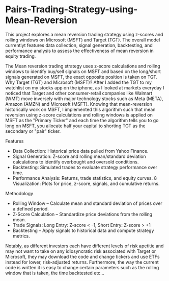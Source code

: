 # Pairs-Trading-Strategy-using-Mean-Reversion
This project explores a mean reversion trading strategy using z-scores and rolling windows on Microsoft (MSFT) and Target (TGT). The overall model currentlyt features data collection, signal generation, backtesting, and performance analysis to assess the effectiveness of mean reversion in equity trading.

The Mean reversion trading strategy uses z-score calculations and rolling windows to identify buy/sell signals on MSFT and based on the long/short signals generated on MSFT, the exact opposite position is taken on TGT. Why Target (TGT) and Microsoft (MSFT)? After I added the TGT to my watchlist on my stocks app on the iphone, as I looked at markets everyday I noticed that Target and other consumer-retail companies like Walmart (WMT) move inversely with major technology stocks such as Meta (META), Amazon (AMZN) and Microsoft (MSFT). Knowing that mean-reversion historically work on MSFT, I implemented this algorithm such that mean reversion using z-score calculations and rolling windows is applied on MSFT as the "Primary Ticker" and each time the algorithm tells you to go long on MSFT, you allocate half your capital to shorting TGT as the secondary or "pair" ticker.

Features
* Data Collection: Historical price data pulled from Yahoo Finance.
* Signal Generation: Z-score and rolling mean/standard deviation calculations to identify overbought and oversold conditions.
* Backtesting: Simulated trades to evaluate strategy performance over time.
* Performance Analysis: Returns, trade statistics, and equity curves.
8 Visualization: Plots for price, z-score, signals, and cumulative returns.

Methodology
* Rolling Window – Calculate mean and standard deviation of prices over a defined period.
* Z-Score Calculation – Standardize price deviations from the rolling mean.
* Trade Signals: Long Entry: Z-score < -1, Short Entry: Z-score > +1
* Backtesting – Apply signals to historical data and compute strategy metrics.

Notably, as different investors  each have different levels of risk apetitie and may not want to take on any idiosyncratic risk associated with Target or Microsoft, they may download the code and change tickers and use ETFs instead for lower, risk-adjusted returns.  Furthermore, the way the current code is written it is easy to change certain parameters such as the rolling window that is taken, the time backtested etc...
